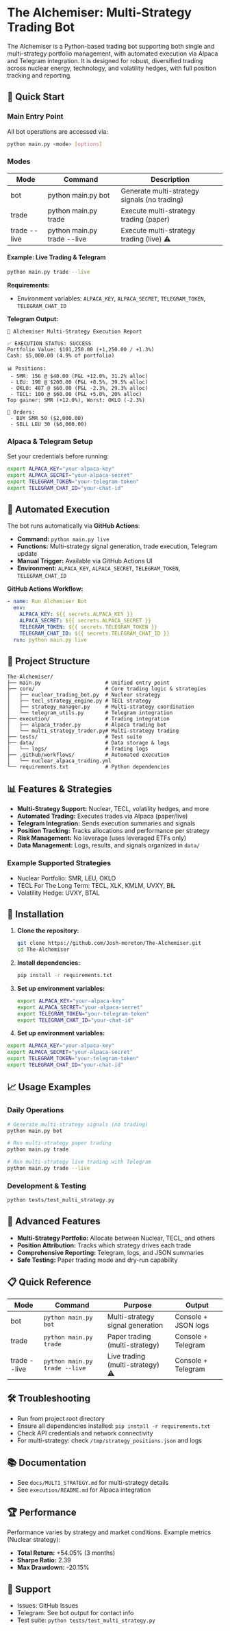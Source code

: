 
# The Alchemiser: Multi-Strategy Trading Bot

The Alchemiser is a Python-based trading bot supporting both single and multi-strategy portfolio management, with automated execution via Alpaca and Telegram integration. It is designed for robust, diversified trading across nuclear energy, technology, and volatility hedges, with full position tracking and reporting.

## 🚀 Quick Start

### Main Entry Point

All bot operations are accessed via:

```bash
python main.py <mode> [options]
```

### Modes

| Mode      | Command                  | Description                                      |
|-----------|--------------------------|--------------------------------------------------|
| bot       | python main.py bot       | Generate multi-strategy signals (no trading)     |
| trade     | python main.py trade     | Execute multi-strategy trading (paper)           |
| trade --live | python main.py trade --live | Execute multi-strategy trading (live) ⚠️      |

#### Example: Live Trading & Telegram

```bash
python main.py trade --live
```

**Requirements:**

- Environment variables: `ALPACA_KEY`, `ALPACA_SECRET`, `TELEGRAM_TOKEN`, `TELEGRAM_CHAT_ID`

**Telegram Output:**

```text
🚀 Alchemiser Multi-Strategy Execution Report

✅ EXECUTION STATUS: SUCCESS
Portfolio Value: $101,250.00 (+1,250.00 / +1.3%)
Cash: $5,000.00 (4.9% of portfolio)

📊 Positions:
 - SMR: 156 @ $40.00 (P&L +12.0%, 31.2% alloc)
 - LEU: 198 @ $200.00 (P&L +8.5%, 39.5% alloc)
 - OKLO: 487 @ $60.00 (P&L -2.3%, 29.3% alloc)
 - TECL: 100 @ $60.00 (P&L +5.0%, 20% alloc)
Top gainer: SMR (+12.0%), Worst: OKLO (-2.3%)

📝 Orders:
 - BUY SMR 50 ($2,000.00)
 - SELL LEU 30 ($6,000.00)
```

### Alpaca & Telegram Setup

Set your credentials before running:

```bash
export ALPACA_KEY="your-alpaca-key"
export ALPACA_SECRET="your-alpaca-secret"
export TELEGRAM_TOKEN="your-telegram-token"
export TELEGRAM_CHAT_ID="your-chat-id"
```

## 🤖 Automated Execution

The bot runs automatically via **GitHub Actions**:

- **Command:** `python main.py live`
- **Functions:** Multi-strategy signal generation, trade execution, Telegram update
- **Manual Trigger:** Available via GitHub Actions UI
- **Environment:** `ALPACA_KEY`, `ALPACA_SECRET`, `TELEGRAM_TOKEN`, `TELEGRAM_CHAT_ID`

**GitHub Actions Workflow:**

```yaml
- name: Run Alchemiser Bot
  env:
    ALPACA_KEY: ${{ secrets.ALPACA_KEY }}
    ALPACA_SECRET: ${{ secrets.ALPACA_SECRET }}
    TELEGRAM_TOKEN: ${{ secrets.TELEGRAM_TOKEN }}
    TELEGRAM_CHAT_ID: ${{ secrets.TELEGRAM_CHAT_ID }}
  run: python main.py live
```

## 📁 Project Structure

```text
The-Alchemiser/
├── main.py                     # Unified entry point
├── core/                       # Core trading logic & strategies
│   ├── nuclear_trading_bot.py  # Nuclear strategy
│   ├── tecl_strategy_engine.py # TECL strategy
│   ├── strategy_manager.py     # Multi-strategy coordination
│   └── telegram_utils.py       # Telegram integration
├── execution/                  # Trading integration
│   ├── alpaca_trader.py        # Alpaca trading bot
│   └── multi_strategy_trader.py# Multi-strategy trading
├── tests/                      # Test suite
├── data/                       # Data storage & logs
│   └── logs/                   # Trading logs
├── .github/workflows/          # Automated execution
│   └── nuclear_alpaca_trading.yml
└── requirements.txt            # Python dependencies
```

## 📊 Features & Strategies

- **Multi-Strategy Support:** Nuclear, TECL, volatility hedges, and more
- **Automated Trading:** Executes trades via Alpaca (paper/live)
- **Telegram Integration:** Sends execution summaries and signals
- **Position Tracking:** Tracks allocations and performance per strategy
- **Risk Management:** No leverage (uses leveraged ETFs only)
- **Data Management:** Logs, results, and signals organized in `data/`

### Example Supported Strategies

- Nuclear Portfolio: SMR, LEU, OKLO
- TECL For The Long Term: TECL, XLK, KMLM, UVXY, BIL
- Volatility Hedge: UVXY, BTAL

## 🔧 Installation

1. **Clone the repository:**

   ```bash
   git clone https://github.com/Josh-moreton/The-Alchemiser.git
   cd The-Alchemiser
   ```

2. **Install dependencies:**

   ```bash
   pip install -r requirements.txt
   ```

3. **Set up environment variables:**

   ```bash
   export ALPACA_KEY="your-alpaca-key"
   export ALPACA_SECRET="your-alpaca-secret"
   export TELEGRAM_TOKEN="your-telegram-token"
   export TELEGRAM_CHAT_ID="your-chat-id"
   ```

4. **Set up environment variables:**

```bash
export ALPACA_KEY="your-alpaca-key"
export ALPACA_SECRET="your-alpaca-secret"
export TELEGRAM_TOKEN="your-telegram-token"
export TELEGRAM_CHAT_ID="your-chat-id"
```

## 📈 Usage Examples

### Daily Operations

```bash
# Generate multi-strategy signals (no trading)
python main.py bot

# Run multi-strategy paper trading
python main.py trade

# Run multi-strategy live trading with Telegram
python main.py trade --live
```

### Development & Testing

```bash
python tests/test_multi_strategy.py
```

## 🧠 Advanced Features

- **Multi-Strategy Portfolio:** Allocate between Nuclear, TECL, and others
- **Position Attribution:** Tracks which strategy drives each trade
- **Comprehensive Reporting:** Telegram, logs, and JSON summaries
- **Safe Testing:** Paper trading mode and dry-run capability

## 📋 Quick Reference

| Mode   | Command                    | Purpose                              | Output                |
|--------|----------------------------|--------------------------------------|-----------------------|
| bot    | `python main.py bot`       | Multi-strategy signal generation     | Console + JSON logs   |
| trade  | `python main.py trade`     | Paper trading (multi-strategy)       | Console + Telegram    |
| trade --live | `python main.py trade --live` | Live trading (multi-strategy) ⚠️ | Console + Telegram    |

## 🛠️ Troubleshooting

- Run from project root directory
- Ensure all dependencies installed: `pip install -r requirements.txt`
- Check API credentials and network connectivity
- For multi-strategy: check `/tmp/strategy_positions.json` and logs

## 📚 Documentation

- See `docs/MULTI_STRATEGY.md` for multi-strategy details
- See `execution/README.md` for Alpaca integration

## 🏆 Performance

Performance varies by strategy and market conditions. Example metrics (Nuclear strategy):

- **Total Return:** +54.05% (3 months)
- **Sharpe Ratio:** 2.39
- **Max Drawdown:** -20.15%

## 🤝 Support

- Issues: GitHub Issues
- Telegram: See bot output for contact info
- Test suite: `python tests/test_multi_strategy.py`
